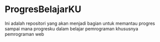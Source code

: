 # ProgresBelajarKU
Ini adalah repositori yang akan menjadi bagian untuk memantau progres sampai mana progresku dalam belajar pemrograman khususnya pemrograman web
